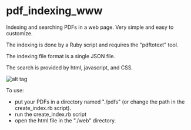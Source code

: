 pdf_indexing_www
================

Indexing and searching PDFs in a web page.  Very simple and easy to customize. 

The indexing is done by a Ruby script and requires the "pdftotext" tool. 

The indexing file format is a single JSON file.

The search is provided by html, javascript, and CSS.

![alt tag](https://cloud.githubusercontent.com/assets/8508035/4904483/00abffd0-6448-11e4-9c60-623ed53fd45f.png)

To use:

* put your PDFs in a directory named "./pdfs" (or change the path in the create_index.rb script).
* run the create_index.rb script
* open the html file in the "./web" directory.


